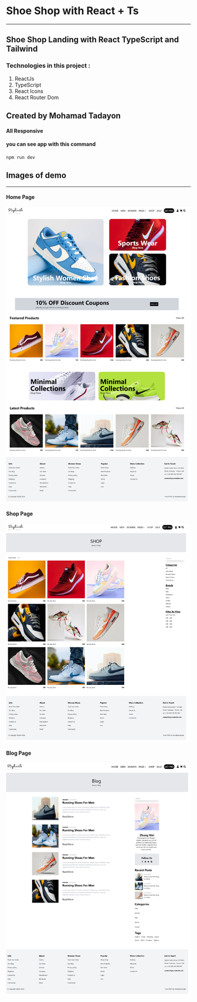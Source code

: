 # Shoe Shop with React + Ts

---

## Shoe Shop Landing with React TypeScript and Tailwind

### Technologies in this project :

1. ReactJs
2. TypeScript
3. React Icons
4. React Router Dom

## Created by Mohamad Tadayon 

#### All Responsive

#### you can see app with this command

```
npm run dev
```

## Images of demo

---

#### Home Page

![Home Page](/public/demos/Home.png)

#### Shop Page

![Shop Page](/public/demos/Shop.png)

#### Blog Page

![Blog Page](/public/demos/Blog.png)
